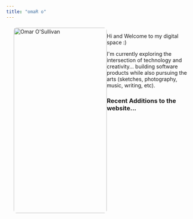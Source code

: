 ```yaml
---
title: "omaR o"
---
```


<div style="overflow: hidden; margin: 20px 0; max-width: 100%;">
  <img src="/uploads/photo-1756982392181.jpg" alt="Omar O'Sullivan" style="float: left !important; width: 250px !important; height: 500px !important; object-fit: cover !important; border-radius: 8px !important; margin-left: 20px !important; margin-bottom: 10px !important; clear: right !important; display: inline-block !important;">
  
  <p>Hi and Welcome to my digital space :) </p>

<p>I'm currently exploring the intersection of technology and creativity... building software products while also pursuing the arts (sketches, photography, music, writing, etc).</p>

<h3>Recent Additions to the website...</h3>
</div>


